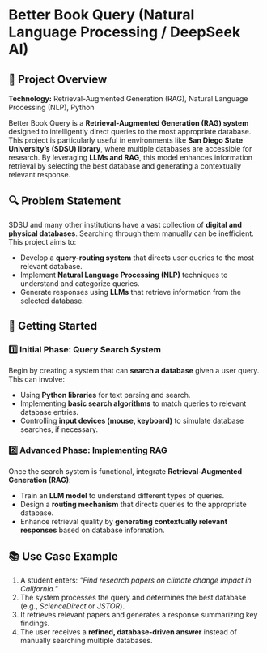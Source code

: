 # Better Book Query (Natural Language Processing / DeepSeek AI)

## 📌 Project Overview
**Technology:** Retrieval-Augmented Generation (RAG), Natural Language Processing (NLP), Python  

Better Book Query is a **Retrieval-Augmented Generation (RAG) system** designed to intelligently direct queries to the most appropriate database. This project is particularly useful in environments like **San Diego State University’s (SDSU) library**, where multiple databases are accessible for research. By leveraging **LLMs and RAG**, this model enhances information retrieval by selecting the best database and generating a contextually relevant response.

## 🔍 Problem Statement
SDSU and many other institutions have a vast collection of **digital and physical databases**. Searching through them manually can be inefficient. This project aims to:
- Develop a **query-routing system** that directs user queries to the most relevant database.
- Implement **Natural Language Processing (NLP)** techniques to understand and categorize queries.
- Generate responses using **LLMs** that retrieve information from the selected database.

## 🚀 Getting Started
### 1️⃣ Initial Phase: Query Search System
Begin by creating a system that can **search a database** given a user query. This can involve:
- Using **Python libraries** for text parsing and search.
- Implementing **basic search algorithms** to match queries to relevant database entries.
- Controlling **input devices (mouse, keyboard)** to simulate database searches, if necessary.

### 2️⃣ Advanced Phase: Implementing RAG
Once the search system is functional, integrate **Retrieval-Augmented Generation (RAG)**:
- Train an **LLM model** to understand different types of queries.
- Design a **routing mechanism** that directs queries to the appropriate database.
- Enhance retrieval quality by **generating contextually relevant responses** based on database information.

## 📚 Use Case Example
1. A student enters: *"Find research papers on climate change impact in California."*
2. The system processes the query and determines the best database (e.g., *ScienceDirect* or *JSTOR*).
3. It retrieves relevant papers and generates a response summarizing key findings.
4. The user receives a **refined, database-driven answer** instead of manually searching multiple databases.
